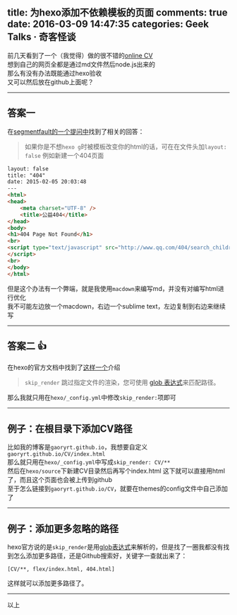 title: 为hexo添加不依赖模板的页面
comments: true
date: 2016-03-09 14:47:35
categories: Geek Talks · 奇客怪谈
---
前几天看到了一个（我觉得）做的很不错的[online CV](http://zhangwenli.com/cv/cn.html)  
想到自己的网页全都是通过md文件然后node.js出来的  
那么有没有办法既能通过hexo验收  
又可以然后放在github上面呢？
***
## 答案一
在[segmentfault的一个提问中](https://segmentfault.com/q/1010000002564944/a-1020000002564987)找到了相关的回答：  
> 如果你是不想`hexo g`时被模板改变你的html的话，可在在文件头加`layout: false`
> 例如新建一个404页面
  
``` html
layout: false
title: "404"
date: 2015-02-05 20:03:48
---
<html>
<head>
    <meta charset="UTF-8" />
    <title>公益404</title>
</head>
<body>
<h1>404 Page Not Found</h1>
<br>
<script type="text/javascript" src="http://www.qq.com/404/search_children.js"     charset="utf-8">
</script>
<br>
</body>
</html>
```

但是这个办法有一个弊端，就是我使用`macdown`来编写md，并没有对编写html进行优化  
我不可能左边放一个macdown，右边一个sublime text，左边复制到右边来继续写  
***
## 答案二 👍
在hexo的官方文档中找到了[这样一个](https://hexo.io/zh-cn/docs/configuration.html)介绍  
> `skip_render` 
> 跳过指定文件的渲染，您可使用 [glob 表达式](https://github.com/isaacs/node-glob)来匹配路径。

那么我就只用在`hexo/_config.yml`中修改`skip_render:`项即可  
***
## 例子：在根目录下添加CV路径
比如我的博客是`gaoryrt.github.io`，我想要自定义`gaoryrt.github.io/CV/index.html`  
那么就只用在`hexo/_config.yml`中写成`skip_render: CV/**`  
然后在`hexo/source`下新建CV目录然后再写个index.html
这下就可以直接用html了，而且这个页面也会被上传到github  
至于怎么链接到`gaoryrt.github.io/CV`，就要在themes的config文件中自己添加了  
***
## 例子：添加更多忽略的路径
hexo官方说的是`skip_render`是用[glob表达式](https://www.npmjs.com/package/glob)来解析的，但是找了一圈我都没有找到怎么添加更多路径，还是Github搜索好，关键字一查就出来了：
```
[CV/**, flex/index.html, 404.html]
```
这样就可以添加更多路径了。
***
以上

